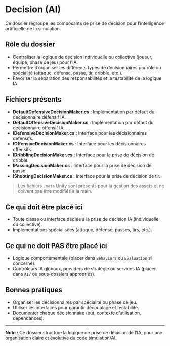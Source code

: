 # Decision (AI)

Ce dossier regroupe les composants de prise de décision pour l’intelligence artificielle de la simulation.

## Rôle du dossier
- Centraliser la logique de décision individuelle ou collective (joueur, équipe, phase de jeu) pour l’IA.
- Permettre d’organiser les différents types de décisionnaires par rôle ou spécialité (attaque, défense, passe, tir, dribble, etc.).
- Favoriser la séparation des responsabilités et la testabilité de la logique IA.

## Fichiers présents
- **DefaultDefensiveDecisionMaker.cs** : Implémentation par défaut du décisionnaire défensif IA.
- **DefaultOffensiveDecisionMaker.cs** : Implémentation par défaut du décisionnaire offensif IA.
- **IDefensiveDecisionMaker.cs** : Interface pour les décisionnaires défensifs.
- **IOffensiveDecisionMaker.cs** : Interface pour les décisionnaires offensifs.
- **IDribblingDecisionMaker.cs** : Interface pour la prise de décision de dribble.
- **IPassingDecisionMaker.cs** : Interface pour la prise de décision de passe.
- **IShootingDecisionMaker.cs** : Interface pour la prise de décision de tir.

> Les fichiers `.meta` Unity sont présents pour la gestion des assets et ne doivent pas être modifiés à la main.

## Ce qui doit être placé ici
- Toute classe ou interface dédiée à la prise de décision IA (individuelle ou collective).
- Implémentations spécialisées (attaque, défense, passes, tirs, etc.).

## Ce qui ne doit PAS être placé ici
- Logique comportementale (placer dans `Behaviors` ou `Evaluation` si concerné).
- Contrôleurs IA globaux, providers de stratégie ou services IA (placer dans `AI/` ou sous-dossiers appropriés).

## Bonnes pratiques
- Organiser les décisionnaires par spécialité ou phase de jeu.
- Utiliser les interfaces pour garantir découplage et testabilité.
- Documenter chaque décisionnaire (but, contexte d’utilisation, dépendances).

---

**Note :**
Ce dossier structure la logique de prise de décision de l’IA, pour une organisation claire et évolutive du code simulation/AI.
